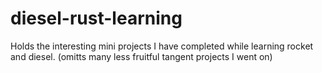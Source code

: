 # diesel-rust-learning
Holds the interesting mini projects I have completed while learning rocket and diesel. (omitts many less fruitful tangent projects I went on)
